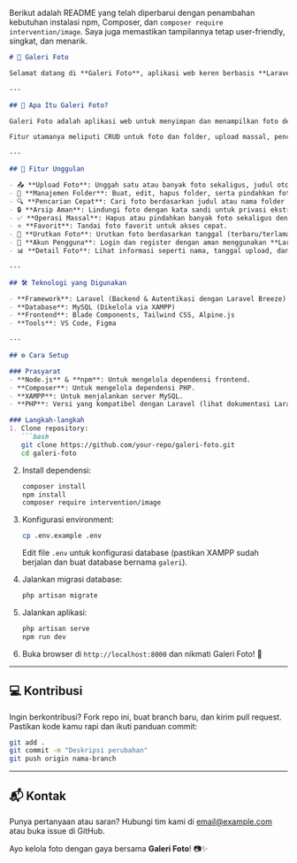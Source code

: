 Berikut adalah README yang telah diperbarui dengan penambahan kebutuhan instalasi npm, Composer, dan `composer require intervention/image`. Saya juga memastikan tampilannya tetap user-friendly, singkat, dan menarik.

```markdown
# 📸 Galeri Foto

Selamat datang di **Galeri Foto**, aplikasi web keren berbasis **Laravel** untuk mengatur dan memamerkan koleksi foto kamu dengan mudah! 🚀 Upload, kelola, dan arsipkan foto dengan tampilan yang menawan, fitur canggih, dan pengalaman pengguna yang super nyaman.

---

## 🌟 Apa Itu Galeri Foto?

Galeri Foto adalah aplikasi web untuk menyimpan dan menampilkan foto dengan judul dan URL yang tersimpan rapi di database. Dibangun dengan **Laravel**, aplikasi ini menggunakan **XAMPP** untuk mengelola database MySQL, **Laravel Breeze** untuk autentikasi, **Blade Components** untuk antarmuka yang rapi, dan **Alpine.js** untuk interaktivitas ringan di sisi klien.

Fitur utamanya meliputi CRUD untuk foto dan folder, upload massal, pencarian, pengarsipan, hingga manajemen akun pengguna. Semuanya dikemas dalam desain yang intuitif dan responsif menggunakan **Tailwind CSS**.

---

## 🎉 Fitur Unggulan

- 📤 **Upload Foto**: Unggah satu atau banyak foto sekaligus, judul otomatis diambil dari nama file.
- 📁 **Manajemen Folder**: Buat, edit, hapus folder, serta pindahkan foto ke folder secara massal.
- 🔍 **Pencarian Cepat**: Cari foto berdasarkan judul atau nama folder dengan hasil instan.
- 🔒 **Arsip Aman**: Lindungi foto dengan kata sandi untuk privasi ekstra.
- ✅ **Operasi Massal**: Hapus atau pindahkan banyak foto sekaligus dengan checkbox dan tombol batal.
- ⭐ **Favorit**: Tandai foto favorit untuk akses cepat.
- 🔄 **Urutkan Foto**: Urutkan foto berdasarkan tanggal (terbaru/terlama).
- 👤 **Akun Pengguna**: Login dan register dengan aman menggunakan **Laravel Breeze**.
- 📊 **Detail Foto**: Lihat informasi seperti nama, tanggal upload, dan ukuran file.

---

## 🛠️ Teknologi yang Digunakan

- **Framework**: Laravel (Backend & Autentikasi dengan Laravel Breeze)
- **Database**: MySQL (Dikelola via XAMPP)
- **Frontend**: Blade Components, Tailwind CSS, Alpine.js
- **Tools**: VS Code, Figma

---

## ⚙️ Cara Setup

### Prasyarat
- **Node.js** & **npm**: Untuk mengelola dependensi frontend.
- **Composer**: Untuk mengelola dependensi PHP.
- **XAMPP**: Untuk menjalankan server MySQL.
- **PHP**: Versi yang kompatibel dengan Laravel (lihat dokumentasi Laravel).

### Langkah-langkah
1. Clone repository:
   ```bash
   git clone https://github.com/your-repo/galeri-foto.git
   cd galeri-foto
   ```

2. Install dependensi:
   ```bash
   composer install
   npm install
   composer require intervention/image
   ```

3. Konfigurasi environment:
   ```bash
   cp .env.example .env
   ```
   Edit file `.env` untuk konfigurasi database (pastikan XAMPP sudah berjalan dan buat database bernama `galeri`).

4. Jalankan migrasi database:
   ```bash
   php artisan migrate
   ```

5. Jalankan aplikasi:
   ```bash
   php artisan serve
   npm run dev
   ```

6. Buka browser di `http://localhost:8000` dan nikmati Galeri Foto! 🎉

---

## 💻 Kontribusi

Ingin berkontribusi? Fork repo ini, buat branch baru, dan kirim pull request. Pastikan kode kamu rapi dan ikuti panduan commit:
```bash
git add .
git commit -m "Deskripsi perubahan"
git push origin nama-branch
```

---

## 📬 Kontak

Punya pertanyaan atau saran? Hubungi tim kami di [email@example.com](mailto:email@example.com) atau buka issue di GitHub.

Ayo kelola foto dengan gaya bersama **Galeri Foto**! 📷✨
```
